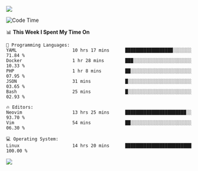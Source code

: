 <!-- [![Top Langs](https://github-readme-stats.vercel.app/api/top-langs/?username=gagahsyuja&theme=dracula&hide_border=true&border_radius=7)](https://github.com/anuraghazra/github-readme-stats) -->

![](https://komarev.com/ghpvc/?username=gagahsyuja&color=orange)

<!--START_SECTION:waka-->
![Code Time](http://img.shields.io/badge/Code%20Time-1%2C510%20hrs%2055%20mins-blue)

📊 **This Week I Spent My Time On** 

```text
💬 Programming Languages: 
YAML                     10 hrs 17 mins      ██████████████████░░░░░░░   71.84 % 
Docker                   1 hr 28 mins        ███░░░░░░░░░░░░░░░░░░░░░░   10.33 % 
PHP                      1 hr 8 mins         ██░░░░░░░░░░░░░░░░░░░░░░░   07.95 % 
JSON                     31 mins             █░░░░░░░░░░░░░░░░░░░░░░░░   03.65 % 
Bash                     25 mins             █░░░░░░░░░░░░░░░░░░░░░░░░   02.93 % 

🔥 Editors: 
Neovim                   13 hrs 25 mins      ███████████████████████░░   93.70 % 
Vim                      54 mins             ██░░░░░░░░░░░░░░░░░░░░░░░   06.30 % 

💻 Operating System: 
Linux                    14 hrs 20 mins      █████████████████████████   100.00 % 
```


<!--END_SECTION:waka-->

![](https://hit.yhype.me/github/profile?account_id=96577465)
